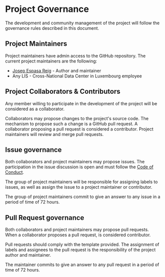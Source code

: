 # Project Governance

The development and community management of the project will follow the governance rules described in this document.

## Project Maintainers

Project maintainers have admin access to the GitHub repository. The current project maintainers are the following:

* [Josep Espasa Reig](https://github.com/JosepER/) - Author and maintainer
* Any LIS - Cross-National Data Center in Luxembourg employee

## Project Collaborators & Contributors

Any member willing to participate in the development of the project will be considered as a collaborator. 

Collaborators may propose changes to the project's source code. The mechanism to propose such a change is a GitHub pull request. A collaborator proposing a pull request is considered a contributor. Project maintainers will review and merge pull requests.

## Issue governance

Both collaborators and project maintainers may propose issues. The participation in the issue discussion is open and must follow the [Code of Conduct](CODE_OF_CONDUCT.md).

The group of project maintainers will be responsible for assigning labels to issues, as well as assign the issue to a project maintainer or contributor.

The group of project maintainers commit to give an answer to any issue in a period of time of 72 hours. 

## Pull Request governance

Both collaborators and project maintainers may propose pull requests. When a collaborator proposes a pull request, is considered contributor.

Pull requests should comply with the template provided. The assignment of labels and assignees to the pull request is the responsibility of the project author and maintainer.

The maintainer commits to give an answer to any pull request in a period of time of 72 hours. 
